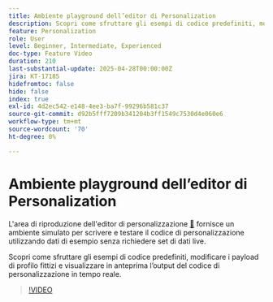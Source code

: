 ```yaml
---
title: Ambiente playground dell’editor di Personalization
description: Scopri come sfruttare gli esempi di codice predefiniti, modificare i payload di profilo fittizi e visualizzare in anteprima l’output del codice di personalizzazione in tempo reale.
feature: Personalization
role: User
level: Beginner, Intermediate, Experienced
doc-type: Feature Video
duration: 210
last-substantial-update: 2025-04-28T00:00:00Z
jira: KT-17185
hidefromtoc: false
hide: false
index: true
exl-id: 4d2ec542-e148-4ee3-ba7f-99296b581c37
source-git-commit: d92b5fff7209b341204b3ff1549c7530d4e060e6
workflow-type: tm+mt
source-wordcount: '70'
ht-degree: 0%

---
```


# Ambiente playground dell’editor di Personalization

L&#39;area di riproduzione dell&#39;editor di personalizzazione [&#128279;](https://experienceleague.adobe.com/it/apps/journey-optimizer/ajo-personalization#) fornisce un ambiente simulato per scrivere e testare il codice di personalizzazione utilizzando dati di esempio senza richiedere set di dati live.

Scopri come sfruttare gli esempi di codice predefiniti, modificare i payload di profilo fittizi e visualizzare in anteprima l’output del codice di personalizzazione in tempo reale.

>[!VIDEO](https://video.tv.adobe.com/v/3457868/?learn=on&enablevpops)
